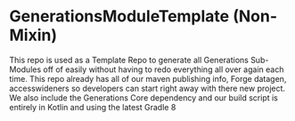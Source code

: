 # GenerationsModuleTemplate (Non-Mixin)
This repo is used as a Template Repo to generate all Generations Sub-Modules off of easily without having
to redo everything all over again each time.  This repo already has all of our maven publishing info, Forge datagen,
accesswideners so developers can start right away with there new project.  
We also include the Generations Core dependency and our build script is entirely in Kotlin and using the latest Gradle 8
